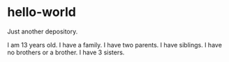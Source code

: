 # hello-world
Just another depository.

I am 13 years old.
I have a family.
I have two parents.
I have siblings.
I have no brothers or a brother.
I have 3 sisters.
